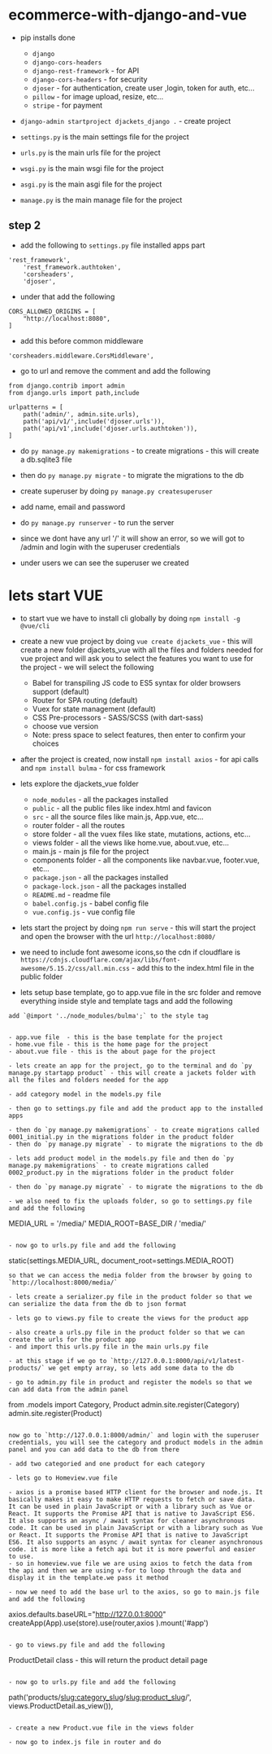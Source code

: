 # ecommerce-with-django-and-vue

- pip installs done
    - `django`
    - `django-cors-headers`
    - `django-rest-framework` - for API
    - `django-cors-headers` - for security
    - `djoser` - for authentication, create user ,login, token for auth, etc...
    - `pillow` - for image upload, resize, etc...
    - `stripe` - for payment

- `django-admin startproject djackets_django .` - create project

- `settings.py` is the main settings file for the project
- `urls.py` is the main urls file for the project
- `wsgi.py` is the main wsgi file for the project
- `asgi.py` is the main asgi file for the project
- `manage.py` is the main manage file for the project

## step 2

- add the following to `settings.py` file installed apps part

```
'rest_framework',
    'rest_framework.authtoken',
    'corsheaders',
    'djoser',
```
- under that add the following

```
CORS_ALLOWED_ORIGINS = [
    "http://localhost:8080",
]
```

- add this before common middleware

```
'corsheaders.middleware.CorsMiddleware',
```

- go to url and remove the comment and add the following

```
from django.contrib import admin
from django.urls import path,include

urlpatterns = [
    path('admin/', admin.site.urls),
    path('api/v1/',include('djoser.urls')),
    path('api/v1',include('djoser.urls.authtoken')),
]

```

- do `py manage.py makemigrations` - to create migrations - this will create a db.sqlite3 file
- then do `py manage.py migrate` - to migrate the migrations to the db
- create superuser by doing `py manage.py createsuperuser`
- add name, email and password

- do `py manage.py runserver` - to run the server
- since we dont have any url '/' it will show an error, so we will got to /admin and login with the superuser credentials

- under users we can see the superuser we created

# lets start VUE

- to start vue we have to install cli globally by doing `npm install -g @vue/cli`
- create a new vue project by doing `vue create djackets_vue` - this will create a new folder djackets_vue with all the files  and folders needed for vue project and will ask you to select the features you want to use for the project  - we will select the following
    - Babel for transpiling JS code to ES5 syntax for older browsers support (default) 
    - Router for SPA routing (default) 
    - Vuex for state management (default) 
    - CSS Pre-processors - SASS/SCSS (with dart-sass)
    - choose vue version
    - Note: press space to select features, then enter to confirm your choices

- after the project is created, now install `npm install axios` - for api calls and `npm install bulma` - for css framework

- lets explore the djackets_vue folder
    - `node_modules` - all the packages installed
    - `public` - all the public files like index.html and favicon
    - `src` - all the source files like main.js, App.vue, etc... 
    - router folder - all the routes
    - store folder - all the vuex files like state, mutations, actions, etc...
    - views folder - all the views like home.vue, about.vue, etc...
    - main.js - main js file for the project 
    - components folder - all the components like navbar.vue, footer.vue, etc... 
    - `package.json` - all the packages installed
    - `package-lock.json` - all the packages installed
    - `README.md` - readme file
    - `babel.config.js` - babel config file
    - `vue.config.js` - vue config file

- lets start the project by doing `npm run serve` - this will start the project and open the browser with the url `http://localhost:8080/` 
- we need to include font awesome icons,so the cdn if cloudflare is `https://cdnjs.cloudflare.com/ajax/libs/font-awesome/5.15.2/css/all.min.css` - add this to the index.html file in the public folder

- lets setup base template, go to app.vue file in the src folder and remove everything inside style and template tags and add the following

```
add `@import '../node_modules/bulma';` to the style tag
```

```

- app.vue file  - this is the base template for the project
- home.vue file - this is the home page for the project
- about.vue file - this is the about page for the project

- lets create an app for the project, go to the terminal and do `py manage.py startapp product` - this will create a jackets folder with all the files and folders needed for the app

- add category model in the models.py file

- then go to settings.py file and add the product app to the installed apps

- then do `py manage.py makemigrations` - to create migrations called 0001_initial.py in the migrations folder in the product folder 
- then do `py manage.py migrate` - to migrate the migrations to the db

- lets add product model in the models.py file and then do `py manage.py makemigrations` - to create migrations called 0002_product.py in the migrations folder in the product folder

- then do `py manage.py migrate` - to migrate the migrations to the db

- we also need to fix the uploads folder, so go to settings.py file and add the following

```
MEDIA_URL = '/media/'
MEDIA_ROOT=BASE_DIR / 'media/'
```

- now go to urls.py file and add the following

```
static(settings.MEDIA_URL, document_root=settings.MEDIA_ROOT)
```
so that we can access the media folder from the browser by going to `http://localhost:8000/media/` 

- lets create a serializer.py file in the product folder so that we can serialize the data from the db to json format

- lets go to views.py file to create the views for the product app

- also create a urls.py file in the product folder so that we can create the urls for the product app
- and import this urls.py file in the main urls.py file

- at this stage if we go to `http://127.0.0.1:8000/api/v1/latest-products/` we get empty array, so lets add some data to the db

- go to admin.py file in product and register the models so that we can add data from the admin panel 
```
from .models import Category, Product 
admin.site.register(Category)
admin.site.register(Product)
```

now go to `http://127.0.0.1:8000/admin/` and login with the superuser credentials, you will see the category and product models in the admin panel and you can add data to the db from there 

- add two categoried and one product for each category

- lets go to Homeview.vue file

- axios is a promise based HTTP client for the browser and node.js. It basically makes it easy to make HTTP requests to fetch or save data. It can be used in plain JavaScript or with a library such as Vue or React. It supports the Promise API that is native to JavaScript ES6. It also supports an async / await syntax for cleaner asynchronous code. It can be used in plain JavaScript or with a library such as Vue or React. It supports the Promise API that is native to JavaScript ES6. It also supports an async / await syntax for cleaner asynchronous code. it is more like a fetch api but it is more powerful and easier to use.
- so in homeview.vue file we are using axios to fetch the data from the api and then we are using v-for to loop through the data and display it in the template.we pass it method

- now we need to add the base url to the axios, so go to main.js file and add the following
```
axios.defaults.baseURL="http://127.0.0.1:8000"
createApp(App).use(store).use(router,axios ).mount('#app')
```

- go to views.py file and add the following
```
ProductDetail class - this will return the product detail page
``` 

- now go to urls.py file and add the following
```
path('products/<slug:category_slug>/<slug:product_slug>/', views.ProductDetail.as_view()),

```

- create a new Product.vue file in the views folder

- now go to index.js file in router and do 
